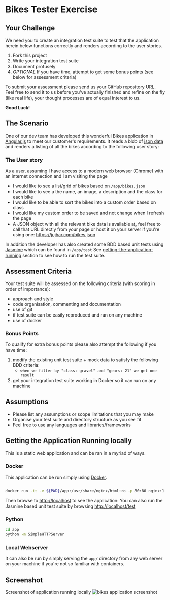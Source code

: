 # Bikes Tester Exercise

## Your Challenge

We need you to create an integration test suite to test that the application herein below functions correctly and renders according to the user stories.

1. Fork this project
2. Write your integration test suite
3. Document profusely
4. *OPTIONAL* If you have time, attempt to get some bonus points (see below for assessment criteria)

To submit your assessment please send us your GitHub repository URL. Feel free to send it to us before you've actually finished and refine on the fly (like real life), your thought processes are of equal interest to us.

**Good Luck!**

## The Scenario

One of our dev team has developed this wonderful Bikes application in [Angular.js](https://angularjs.org/) to meet our customer's requirements.
It reads a blob of [json data](app/bikes.json) and renders a listing of all the bikes according to the following user story:

### The User story

As a user, assuming I have access to a modern web browser (Chrome) with an internet connection and I am visiting the page

- I would like to see a list/grid of bikes based on `/app/bikes.json`
- I would like to see a the name, an image, a description and the class for each bike
- I would like to be able to sort the bikes into a custom order based on class
- I would like my custom order to be saved and not change when I refresh the page
- A JSON object with all the relevant bike data is available at, feel free to call that URL directly from your page or host it on your server if you're using one: https://jujhar.com/bikes.json

In addition the developer has also created some BDD based unit tests using [Jasmine](https://jasmine.github.io/) which can be found in `/app/test`
See [getting-the-application-running](https://github.com/jujhars13/test-testers#getting-the-application-running-locally) section to see how to run the test suite.

## Assessment Criteria

Your test suite will be assessed on the following criteria (with scoring in order of importance):

- approach and style
- code organisation, commenting and documentation
- use of git
- if test suite can be easily reproduced and ran on any machine
- use of docker

### Bonus Points

To qualify for extra bonus points please also attempt the following if you have time:

1. modify the existing unit test suite + mock data to satisfy the following BDD criteria:
    - `when we filter by "class: gravel" and "gears: 21" we get one result`
2. get your integration test suite working in Docker so it can run on any machine

## Assumptions

- Please list any assumptions or scope limitations that you may make
- Organise your test suite and directory structure as you see fit
- Feel free to use any languages and libraries/frameworks

## Getting the Application Running locally
This is a static web application and can be ran in a myriad of ways.
### Docker

This application can be run simply using [Docker](https://www.docker.com/).

```bash

docker run -it -v ${PWD}/app:/usr/share/nginx/html:ro -p 80:80 nginx:1.13
```

Then browse to [http://localhost]() to see the application:
You can also run the Jasmine based unit test suite by browsing [http://localhost/test]() 

### Python

```bash
cd app
python -m SimpleHTTPServer
```

### Local Webserver

It can also be run by simply serving the `app/` directory from any web server on your machine if you're not so familiar with containers.

## Screenshot

Screenshot of application running locally
![bikes application screenshot](https://raw.githubusercontent.com/jujhars13/test-testers/master/screenshot.png)